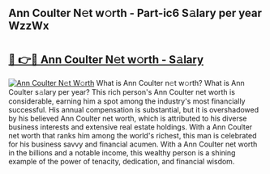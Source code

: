 ## Ann Coulter N𝚎t w𝚘rth - Part-ic6 S𝚊lary per year WzzWx

# <h2><a href="http://gc0a0w.nevu.top/?p=Ann+Coulter">🔗 👉🔴 Ann Coulter N𝚎t w𝚘rth - S𝚊lary</a></h2>

[![Ann Coulter N𝚎t W𝚘rth](https://i.imgur.com/Oavwk0R.jpeg)](http://gc0a0w.nevu.top/?p=Ann+Coulter)
What is Ann Coulter n𝚎t w𝚘rth? What is Ann Coulter s𝚊lary per year?
This rich person's Ann Coulter net worth is considerable, earning him a spot among the industry's most financially successful. His annual compensation is substantial, but it is overshadowed by his believed Ann Coulter net worth, which is attributed to his diverse business interests and extensive real estate holdings. With a Ann Coulter net worth that ranks him among the world's richest, this man is celebrated for his business savvy and financial acumen. With a Ann Coulter net worth in the billions and a notable income, this wealthy person is a shining example of the power of tenacity, dedication, and financial wisdom.
